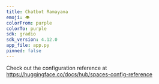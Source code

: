 ```yaml
---
title: Chatbot Ramayana
emoji: 👁
colorFrom: purple
colorTo: purple
sdk: gradio
sdk_version: 4.12.0
app_file: app.py
pinned: false
---
```


Check out the configuration reference at https://huggingface.co/docs/hub/spaces-config-reference
